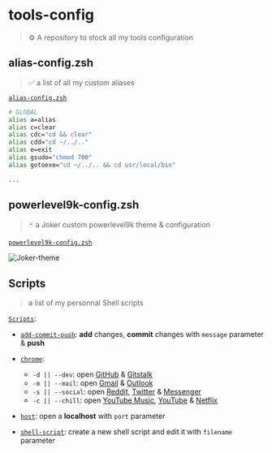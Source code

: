 # tools-config

> ⚙️ A repository to stock all my tools configuration

## alias-config.zsh

> ✅ a list of all my custom aliases

[`alias-config.zsh`](https://github.com/blyndusk/tools-config/blob/master/alias-config.zsh)

```zsh
# GLOBAL
alias a=alias
alias c=clear
alias cdc="cd && clear"
alias cdd="cd ~/../.."
alias e=exit
alias gsudo="chmod 700"
alias gotoexe="cd ~/../.. && cd usr/local/bin"

...
```

## powerlevel9k-config.zsh

> 🃏 a Joker custom powerlevel9k theme & configuration

[`powerlevel9k-config.zsh`](https://github.com/blyndusk/tools-config/blob/master/powerlevel9k-config.zsh)

![Joker-theme](https://image.noelshack.com/fichiers/2019/12/2/1553034327-joker-theme.jpg)

## Scripts

> a list of my personnal Shell scripts

[`Scripts`](https://github.com/blyndusk/tools-config/tree/master/scripts):

- [`add-commit-push`](https://github.com/blyndusk/tools-config/blob/master/scripts/add-commit-push.sh): **add** changes, **commit** changes with `message` parameter & **push**
- [`chrome`](https://github.com/blyndusk/tools-config/blob/master/scripts/chrome.sh):

  - `-d || --dev`: open [GitHub](https://github.com) & [Gitstalk](https://gitstalk.netlify.com/)
  - `-m || --mail`: open [Gmail](https://mail.google.com) & [Outlook](https://outlook.live.com/)
  - `-s || --social`: open [Reddit](https://reddit.com), [Twitter](https://twitter.com) & [Messenger](https://messenger.com)
  - `-c || --chill`: open [YouTube Music](https://music.youtube.com), [YouTube](https://youtube.com) & [Netflix](https://netflix.com)
- [`host`](https://github.com/blyndusk/tools-config/blob/master/scripts/host.sh): open a **localhost** with `port` parameter
- [`shell-script`](https://github.com/blyndusk/tools-config/blob/master/scripts/shell-script.sh): create a new shell script and edit it with `filename` parameter